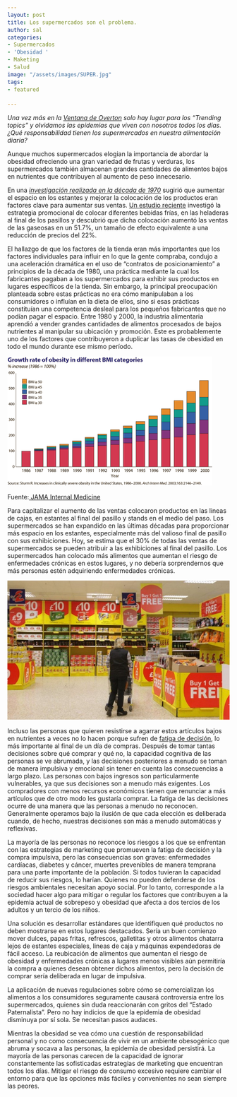 ```yaml
---
layout: post
title: Los supermercados son el problema.
author: sal
categories:
- Supermercados
- 'Obesidad '
- Maketing
- Salud
image: "/assets/images/SUPER.jpg"
tags:
- featured

---
```

_Una vez más en la_ [_Ventana de Overton_](https://es.wikipedia.org/wiki/Ventana_de_Overton) _solo hay lugar para los “Trending topics” y olvidamos las epidemias que viven con nosotros todos los días. ¿Qué responsabilidad tienen los supermercados en nuestra alimentación diaria?_

Aunque muchos supermercados elogian la importancia de abordar la obesidad ofreciendo una gran variedad de frutas y verduras, los supermercados también almacenan grandes cantidades de alimentos bajos en nutrientes que contribuyen al aumento de peso innecesario.

En una [_investigación realizada en la década de 1970_](https://www.jec.senate.gov/reports/95th%20Congress/Prices%20and%20Profits%20of%20Leading%20Retail%20Food%20Chains%201970-74%20(870).pdf) sugirió que aumentar el espacio en los estantes y mejorar la colocación de los productos eran factores clave para aumentar sus ventas. [Un estudio reciente](https://www.sciencedirect.com/science/article/pii/S0277953614001361) investigó la estrategia promocional de colocar diferentes bebidas frías, en las heladeras al final de los pasillos y descubrió que dicha colocación aumentó las ventas de las gaseosas en un 51.7%, un tamaño de efecto equivalente a una reducción de precios del 22%.

El hallazgo de que los factores de la tienda eran más importantes que los factores individuales para influir en lo que la gente compraba, condujo a una aceleración dramática en el uso de “contratos de posicionamiento” a principios de la década de 1980, una práctica mediante la cual los fabricantes pagaban a los supermercados para exhibir sus productos en lugares específicos de la tienda. Sin embargo, la principal preocupación planteada sobre estas prácticas no era cómo manipulaban a los consumidores o influían en la dieta de ellos, sino si esas prácticas constituían una competencia desleal para los pequeños fabricantes que no podían pagar el espacio. Entre 1980 y 2000, la industria alimentaria aprendió a vender grandes cantidades de alimentos procesados de ​​bajos nutrientes al manipular su ubicación y promoción. Este es probablemente uno de los factores que contribuyeron a duplicar las tasas de obesidad en todo el mundo durante ese mismo período.

![](/assets/images/JAMA.gif)

Fuente:[ JAMA Internal Medicine](https://jamanetwork.com/journals/jamainternalmedicine)

Para capitalizar el aumento de las ventas colocaron productos en las lineas de cajas, en estantes al final del pasillo y stands en el medio del paso. Los supermercados se han expandido en las últimas décadas para proporcionar más espacio en los estantes, especialmente más del valioso final de pasillo con sus exhibiciones. Hoy, se estima que el 30% de todas las ventas de supermercados se pueden atribuir a las exhibiciones al final del pasillo. Los supermercados han colocado más alimentos que aumentan el riesgo de enfermedades crónicas en estos lugares, y no debería sorprendernos que más personas estén adquiriendo enfermedades crónicas.

![](/assets/images/GONDOLA.jpeg)

Incluso las personas que quieren resistirse a agarrar estos artículos bajos en nutrientes a veces no lo hacen porque sufren de [fatiga de decisión](https://damiensoitout.com/como-prevenir-la-fatiga-de-decision/), lo más importante al final de un día de compras. Después de tomar tantas decisiones sobre qué comprar y qué no, la capacidad cognitiva de las personas se ve abrumada, y las decisiones posteriores a menudo se toman de manera impulsiva y emocional sin tener en cuenta las consecuencias a largo plazo. Las personas con bajos ingresos son particularmente vulnerables, ya que sus decisiones son a menudo más exigentes. Los compradores con menos recursos económicos tienen que renunciar a más artículos que de otro modo les gustaría comprar. La fatiga de las decisiones ocurre de una manera que las personas a menudo no reconocen. Generalmente operamos bajo la ilusión de que cada elección es deliberada cuando, de hecho, nuestras decisiones son más a menudo automáticas y reflexivas.

La mayoría de las personas no reconoce los riesgos a los que se enfrentan con las estrategias de marketing que promueven la fatiga de decisión y la compra impulsiva, pero las consecuencias son graves: enfermedades cardíacas, diabetes y cáncer, muertes prevenibles de manera temprana para una parte importante de la población. Si todos tuvieran la capacidad de reducir sus riesgos, lo harían. Quienes no pueden defenderse de los riesgos ambientales necesitan apoyo social. Por lo tanto, corresponde a la sociedad hacer algo para mitigar o regular los factores que contribuyen a la epidemia actual de sobrepeso y obesidad que afecta a dos tercios de los adultos y un tercio de los niños.

Una solución es desarrollar estándares que identifiquen qué productos no deben mostrarse en estos lugares destacados. Sería un buen comienzo mover dulces, papas fritas, refrescos, galletitas y otros alimentos chatarra lejos de estantes especiales, lineas de caja y máquinas expendedoras de fácil acceso. La reubicación de alimentos que aumentan el riesgo de obesidad y enfermedades crónicas a lugares menos visibles aún permitiría la compra a quienes desean obtener dichos alimentos, pero la decisión de comprar sería deliberada en lugar de impulsiva.

La aplicación de nuevas regulaciones sobre cómo se comercializan los alimentos a los consumidores seguramente causará controversia entre los supermercados, quienes sin duda reaccionarán con gritos del “Estado Paternalista”. Pero no hay indicios de que la epidemia de obesidad disminuya por sí sola. Se necesitan pasos audaces.

Mientras la obesidad se vea cómo una cuestión de responsabilidad personal y no como consecuencia de vivir en un ambiente obesogénico que abruma y socava a las personas, la epidemia de obesidad persistirá. La mayoría de las personas carecen de la capacidad de ignorar constantemente las sofisticadas estrategias de marketing que encuentran todos los días. Mitigar el riesgo de consumo excesivo requiere cambiar el entorno para que las opciones más fáciles y convenientes no sean siempre las peores.